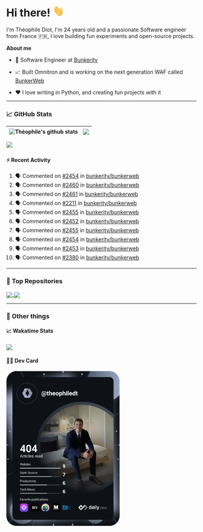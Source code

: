 # Hi there! <img src="./wave.gif" width="30px" height="30px" />

I'm Théophile Diot, I'm 24 years old and a passionate Software engineer from France 🇫🇷, I love building fun experiments and open-source projects.

**About me**

- 💼 Software Engineer at [Bunkerity](https://www.bunkerity.com/)

- 📈 Built Omnitron and is working on the next generation WAF called [BunkerWeb](https://www.bunkerweb.io)

- ❤️ I love writing in Python, and creating fun projects with it

---

### 📈 GitHub Stats

| <img align="center" src="https://github-readme-stats.vercel.app/api?username=TheophileDiot&show_icons=true&include_all_commits=true&theme=algolia&hide_border=true&rank_icon=github" alt="Théophile's github stats" /> | <img align="center" src="https://github-readme-stats.vercel.app/api/top-langs/?username=TheophileDiot&layout=compact&theme=algolia&hide_border=true" /> |
| ---------------------------------------------------------------------------------------------------------------------------------------------------------------------------------------------------------------------- | ------------------------------------------------------------------------------------------------------------------------------------------------------- |

![](https://github-readme-activity-graph.vercel.app/graph?username=TheophileDiot&theme=tokyo-night)

#### :zap: Recent Activity

<!--START_SECTION:activity-->
1. 🗣 Commented on [#2454](https://github.com/bunkerity/bunkerweb/issues/2454#issuecomment-3018171088) in [bunkerity/bunkerweb](https://github.com/bunkerity/bunkerweb)
2. 🗣 Commented on [#2460](https://github.com/bunkerity/bunkerweb/issues/2460#issuecomment-3018135940) in [bunkerity/bunkerweb](https://github.com/bunkerity/bunkerweb)
3. 🗣 Commented on [#2461](https://github.com/bunkerity/bunkerweb/issues/2461#issuecomment-3018133987) in [bunkerity/bunkerweb](https://github.com/bunkerity/bunkerweb)
4. 🗣 Commented on [#2211](https://github.com/bunkerity/bunkerweb/issues/2211#issuecomment-3018077244) in [bunkerity/bunkerweb](https://github.com/bunkerity/bunkerweb)
5. 🗣 Commented on [#2455](https://github.com/bunkerity/bunkerweb/issues/2455#issuecomment-3011872887) in [bunkerity/bunkerweb](https://github.com/bunkerity/bunkerweb)
6. 🗣 Commented on [#2452](https://github.com/bunkerity/bunkerweb/issues/2452#issuecomment-3011807072) in [bunkerity/bunkerweb](https://github.com/bunkerity/bunkerweb)
7. 🗣 Commented on [#2455](https://github.com/bunkerity/bunkerweb/issues/2455#issuecomment-3011803606) in [bunkerity/bunkerweb](https://github.com/bunkerity/bunkerweb)
8. 🗣 Commented on [#2454](https://github.com/bunkerity/bunkerweb/issues/2454#issuecomment-3011800879) in [bunkerity/bunkerweb](https://github.com/bunkerity/bunkerweb)
9. 🗣 Commented on [#2453](https://github.com/bunkerity/bunkerweb/issues/2453#issuecomment-3011794846) in [bunkerity/bunkerweb](https://github.com/bunkerity/bunkerweb)
10. 🗣 Commented on [#2380](https://github.com/bunkerity/bunkerweb/issues/2380#issuecomment-3011792929) in [bunkerity/bunkerweb](https://github.com/bunkerity/bunkerweb)
<!--END_SECTION:activity-->

---

### 🔧 Top Repositories

<a href="https://github.com/bunkerity/bunkerweb">
  <img align="center" src="https://github-readme-stats.vercel.app/api/pin/?username=Bunkerity&repo=bunkerweb&theme=algolia" />
</a>
<a href="https://github.com/TheophileDiot/Omnitron">
  <img align="center" src="https://github-readme-stats.vercel.app/api/pin/?username=TheophileDiot&repo=Omnitron&theme=algolia" />
</a>

---

### 🎉 Other things

#### 📈 Wakatime Stats

<a href="https://wakatime.com/@theophile_bunkerity">
  <img align="center" src="https://github-readme-stats.vercel.app/api/wakatime?username=3aa5ce41-c253-43d9-8441-a721e446a45f&layout=compact&theme=algolia" />
</a>

#### 👨‍💻 Dev Card

<a href="https://app.daily.dev/TheophileDt">
  <img src="./devcard.svg" width="300" alt="Théophile Diot's Dev Card"/>
</a>
